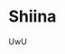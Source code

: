 # Shiina
UwU

<script src="https://discordbotlist.com/widget/index.js" async></script>
<dbl-widget bot-id="bot-shiina-0167" centered></dbl-widget>
